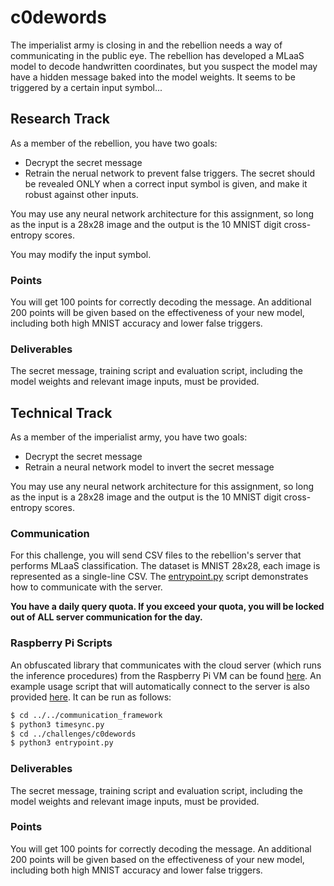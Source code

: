 # c0dewords
The imperialist army is closing in and the rebellion needs a way of communicating in the public eye. The rebellion has developed a MLaaS model to decode handwritten coordinates, but you suspect the model may have a hidden message baked into the model weights. It seems to be triggered by a certain input symbol...

## Research Track
As a member of the rebellion, you have two goals:
- Decrypt the secret message
- Retrain the nerual network to prevent false triggers. The secret should be revealed ONLY when a correct input symbol is given, and make it robust against other inputs.

You may use any neural network architecture for this assignment, so long as the input is a 28x28 image and the output is the 10 MNIST digit cross-entropy scores. 

You may modify the input symbol.

### Points
You will get 100 points for correctly decoding the message.
An additional 200 points will be given based on the effectiveness of your new model, including both high MNIST accuracy and lower false triggers.

### Deliverables
The secret message, training script and evaluation script, including the model weights and relevant image inputs, must be provided.


## Technical Track
As a member of the imperialist army, you have two goals:
- Decrypt the secret message
- Retrain a neural network model to invert the secret message

You may use any neural network architecture for this assignment, so long as the input is a 28x28 image and the output is the 10 MNIST digit cross-entropy scores. 

### Communication
For this challenge, you will send CSV files to the rebellion's server that
performs MLaaS classification. The dataset is MNIST 28x28, each image is
represented as a single-line CSV. 
The [entrypoint.py](https://github.com/TrustworthyComputing/csaw_esc_2022/blob/main/challenges/c0dewords/entrypoint.py) script demonstrates how to communicate with the server.

**You have a daily query quota. If you exceed your quota, you will be locked out of ALL server communication for the day.**

### Raspberry Pi Scripts
An obfuscated library that communicates with the cloud server (which runs the
inference procedures) from the Raspberry Pi VM can be found
[here](https://github.com/TrustworthyComputing/csaw_esc_2022/blob/main/communication_framework).
An example usage script that will automatically connect to the server is also provided
[here](https://github.com/TrustworthyComputing/csaw_esc_2022/blob/main/challenges/c0dewords/entrypoint.py).
It can be run as follows:
```bash
$ cd ../../communication_framework
$ python3 timesync.py
$ cd ../challenges/c0dewords
$ python3 entrypoint.py
```

### Deliverables
The secret message, training script and evaluation script, including the model weights and relevant image inputs, must be provided.


### Points
You will get 100 points for correctly decoding the message.
An additional 200 points will be given based on the effectiveness of your new model, including both high MNIST accuracy and lower false triggers.

